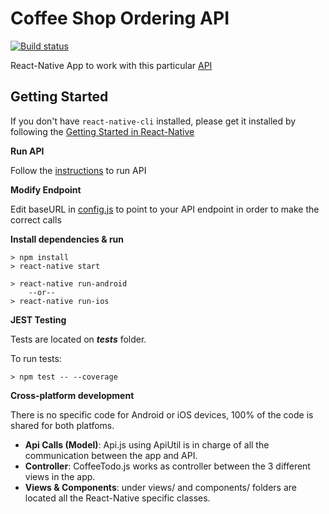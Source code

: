 # Coffee Shop Ordering API
[![Build status](https://badge.buildkite.com/6484318ee252264a9060c4bd0b59d30c2dfd2fd1d55986ae3e.svg)](https://buildkite.com/dius-3/mentoring-coffee-shop-mobile)

React-Native App to work with this particular [API](https://github.com/DiUS/dius-mentor_boris_coffee-api/)

## Getting Started 
If you don't have `react-native-cli` installed, please get it installed by following the [Getting Started in React-Native](https://facebook.github.io/react-native/docs/getting-started.html)

**Run API**

Follow the [instructions](https://github.com/DiUS/dius-mentor_boris_coffee-api/) to run API

**Modify Endpoint**

Edit baseURL in [config.js](https://github.com/DiUS/dius-mentor_pedro_coffee-mobile/blob/master/config.js) to point to your API endpoint in order to make the correct calls

**Install dependencies & run**

```
> npm install
> react-native start

> react-native run-android
	--or--
> react-native run-ios
```

**JEST Testing**

Tests are located on *__tests__* folder.

To run tests:
```
> npm test -- --coverage
```

**Cross-platform development**

There is no specific code for Android or iOS devices, 100% of the code is shared for both platfoms. 

* **Api Calls (Model)**: Api.js using ApiUtil is in charge of all the communication between the app and API.
* **Controller**: CoffeeTodo.js works as controller between the 3 different views in the app.
* **Views & Components**: under views/ and components/ folders are located all the React-Native specific classes. 

